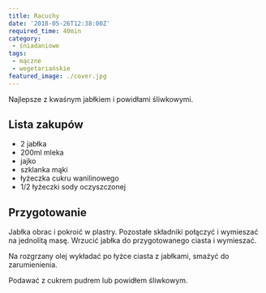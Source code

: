 ```yaml
---
title: Racuchy
date: '2018-05-26T12:38:00Z'
required_time: 40min
category:
 - śniadaniowe
tags:
 - mączne
 - wegetariańskie
featured_image: ./cover.jpg
---
```


Najlepsze z kwaśnym jabłkiem i powidłami śliwkowymi.

<!---- splitter ---->

## Lista zakupów

 - 2 jabłka
 - 200ml mleka
 - jajko
 - szklanka mąki
 - łyżeczka cukru wanilinowego
 - 1/2 łyżeczki sody oczyszczonej

<!---- splitter ---->

## Przygotowanie

Jabłka obrac i pokroić w plastry. Pozostałe składniki połączyć i wymieszać na jednolitą masę.
Wrzucić jabłka do przygotowanego ciasta i wymieszać.

Na rozgrzany olej wykładać po łyżce ciasta z jabłkami, smażyć do zarumienienia.

Podawać z cukrem pudrem lub powidłem śliwkowym.
